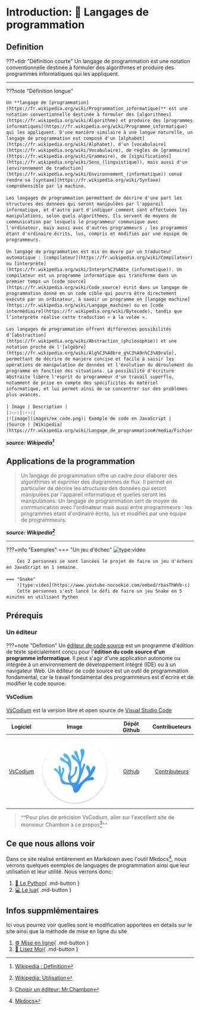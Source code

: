 # Introduction: 📄 Langages de programmation

## Definition

???+tldr "Définition courte"
    Un langage de programmation est une notation conventionnelle destinée à formuler des algorithmes et produire des programmes informatiques qui les appliquent.

---

???note "Définition longue"

    Un **langage de [programmation](https://fr.wikipedia.org/wiki/Programmation_informatique)** est une notation conventionnelle destinée à formuler des [algorithmes](https://fr.wikipedia.org/wiki/Algorithme) et produire des [programmes informatiques](https://fr.wikipedia.org/wiki/Programme_informatique) qui les appliquent. D'une manière similaire à une langue naturelle, un langage de programmation est composé d'un [alphabet](https://fr.wikipedia.org/wiki/Alphabet), d'un [vocabulaire](https://fr.wikipedia.org/wiki/Vocabulaire), de règles de [grammaire](https://fr.wikipedia.org/wiki/Grammaire), de [significations](https://fr.wikipedia.org/wiki/Sens_(linguistique)), mais aussi d'un [environnement de traduction](https://fr.wikipedia.org/wiki/Environnement_(informatique)) censé rendre sa [syntaxe](https://fr.wikipedia.org/wiki/Syntaxe) compréhensible par la machine.

    Les langages de programmation permettent de décrire d'une part les structures des données qui seront manipulées par l'appareil informatique, et d'autre part d'indiquer comment sont effectuées les manipulations, selon quels algorithmes. Ils servent de moyens de communication par lesquels le programmeur communique avec l'ordinateur, mais aussi avec d'autres programmeurs ; les programmes étant d'ordinaire écrits, lus, compris et modifiés par une équipe de programmeurs.

    Un langage de programmation est mis en œuvre par un traducteur automatique : [compilateur](https://fr.wikipedia.org/wiki/Compilateur) ou [interprète](https://fr.wikipedia.org/wiki/Interpr%C3%A8te_(informatique)). Un compilateur est un programme informatique qui transforme dans un premier temps un [code source](https://fr.wikipedia.org/wiki/Code_source) écrit dans un langage de programmation donné en un code cible qui pourra être directement exécuté par un ordinateur, à savoir un programme en [langage machine](https://fr.wikipedia.org/wiki/Langage_machine) ou en [code intermédiaire](https://fr.wikipedia.org/wiki/Bytecode), tandis que l’interprète réalise cette traduction « à la volée ».

    Les langages de programmation offrent différentes possibilités d'[abstraction](https://fr.wikipedia.org/wiki/Abstraction_(philosophie)) et une notation proche de l'[algèbre](https://fr.wikipedia.org/wiki/Alg%C3%A8bre_g%C3%A9n%C3%A9rale), permettant de décrire de manière concise et facile à saisir les opérations de manipulation de données et l'évolution du déroulement du programme en fonction des situations. La possibilité d'écriture abstraite libère l'esprit du programmeur d'un travail superflu, notamment de prise en compte des spécificités du matériel informatique, et lui permet ainsi de se concentrer sur des problèmes plus avancés.

    | Image | Description |
    |:--:|:--:|
    |![image](images/ex_code.png)| Exemple de code en JavaScript |
    |Source | [Wikipedia](https://fr.wikipedia.org/wiki/Langage_de_programmation#/media/Fichier:Source_code_in_Javascript.png)|

__*source: Wikipedia[^1]*__
[^1]: [Wikipedia : Definition](https://fr.wikipedia.org/wiki/Langage_de_programmation#D%C3%A9finition)

## Applications de la programmation 

> Un langage de programmation offre un cadre pour élaborer des algorithmes et exprimer des diagrammes de flux. Il permet en particulier de décrire les structures des données qui seront manipulées par l'appareil informatique et quelles seront les manipulations. Un langage de programmation sert de moyen de communication avec l'ordinateur mais aussi entre programmeurs : les programmes étant d'ordinaire écrits, lus et modifiés par une équipe de programmeurs.

__*source: Wikipedia[^2]*__
[^2]: [Wikipedia: Utilisation](https://fr.wikipedia.org/wiki/Langage_de_programmation#Utilisation)

---

???+info "Exemples"
    === "Un jeu d'échec"
        ![type:video](https://www.youtube-nocookie.com/embed/8y6szvqiVTw)

        Ces 2 personnes se sont lancées le projet de faire un jeu d'échecs en JavaScript en 1 semaine.

    === "Snake"
        ![type:video](https://www.youtube-nocookie.com/embed/rbasThWVb-c)
        Cette personnes s'est lancé le défi de faire un jeu Snake en 5 minutes en utilisant Python

## Prérequis

### Un éditeur

???+note "Defintion"
    Un [éditeur de code source](https://fr.wikipedia.org/wiki/%C3%89diteur_de_code_source) est un programme d'édition de texte spécialement conçu pour l'**édition du code source d'un programme informatique**. Il peut s'agir d'une application autonome ou intégrée à un environnement de développement intégré (IDE) ou à un navigateur Web. Un éditeur de code source est un outil de programmation fondamental, car le travail fondamental des programmeurs est d'écrire et de modifier le code source.


#### VsCodium

[VsCodium](https://vscodium.com/) est la version libre et open source de [Visual Studio Code](https://code.visualstudio.com/)

|Logiciel|Image|Dépôt Github|Contribueteurs|
|:----:|:----:|:----:|:----:|
| [VsCodium](https://vscodium.com/) | ![Vscodium](images/vscodium.png) | [Github](https://github.com/VSCodium/vscodium) | [Contributeurs](https://github.com/VSCodium/vscodium/graphs/contributors) |

> ^^Pour plus de précision VsCodium, aller sur l'excellent site de monsieur Chambon  à ce propos[^3]^^
[^3]: [Choisir un éditeur: Mr.Chambon](https://lyc-84-bollene.gitlab.io/chambon/2-%C3%89diteurs/0-index/)

## Ce que nous allons voir 

Dans ce site réalisé entièrement en Markdown avec l'outil Mkdocs[^4], nous verrons quelques exemples de languages de programmation ainsi que leur utilisation et leur utilité.
Nous verrons donc:
[^4]: [Mkdocs](https://www.mkdocs.org/)

1. [🐍 Le Python](python.md){ .md-button }
2. [💻 Le lua](lua.md){ .md-button }

## Infos suppmlémentaires

Ici vous pourrez voir quelles sont le modification apportées en détails sur le site ainsi que la méthode de mise en ligne du site

1. [⚙️ Mise en ligne](mise_en_ligne.md){ .md-button }
2. [🔨 Lisez Moi](lisez_moi.md){ .md-button }



